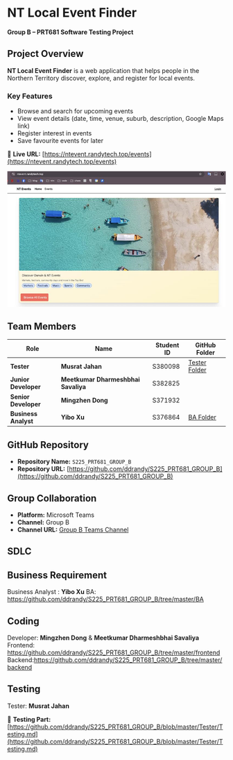#  NT Local Event Finder  
**Group B – PRT681 Software Testing Project**

##  Project Overview

**NT Local Event Finder** is a web application that helps people in the Northern Territory discover, explore, and register for local events.  

###  Key Features
- Browse and search for upcoming events  
- View event details (date, time, venue, suburb, description, Google Maps link)  
- Register interest in events  
- Save favourite events for later  

🔗 **Live URL:** [https://ntevent.randytech.top/events](https://ntevent.randytech.top/events)

![NT Events](https://github.com/ddrandy/S225_PRT681_GROUP_B/blob/master/Tester/NTEventwebpage.png)


##  Team Members

| Role | Name | Student ID | GitHub Folder |
|------|------|-------------|----------------|
|  **Tester** | **Musrat Jahan** | S380098 | [Tester Folder](https://github.com/ddrandy/S225_PRT681_GROUP_B/tree/master/Tester) |
|  **Junior Developer** | **Meetkumar Dharmeshbhai Savaliya** | S382825 |  |
|  **Senior Developer** | **Mingzhen Dong** | S371932 | |
|  **Business Analyst** | **Yibo Xu** | S376864 | [BA Folder](https://github.com/ddrandy/S225_PRT681_GROUP_B/tree/master/BA) |


##  GitHub Repository

- **Repository Name:** `S225_PRT681_GROUP_B`  
- **Repository URL:** [https://github.com/ddrandy/S225_PRT681_GROUP_B](https://github.com/ddrandy/S225_PRT681_GROUP_B)


##  Group Collaboration

- **Platform:** Microsoft Teams  
- **Channel:** Group B  
- **Channel URL:** [Group B Teams Channel](https://teams.microsoft.com/l/channel/19%3A6ae59b18dfac4f568077c44145e060a8%40thread.tacv2/Group-B?groupId=4ccfbc39-217a-4425-80bd-cb87296d1d50&tenantId=9f248767-8e1a-42f3-836f-c092ab95ff70)

## SDLC


## Business Requirement
Business Analyst : **Yibo Xu**
BA: https://github.com/ddrandy/S225_PRT681_GROUP_B/tree/master/BA

## Coding 
Developer: **Mingzhen Dong** & **Meetkumar Dharmeshbhai Savaliya**  
Frontend: https://github.com/ddrandy/S225_PRT681_GROUP_B/tree/master/frontend
Backend:https://github.com/ddrandy/S225_PRT681_GROUP_B/tree/master/backend


## Testing
Tester: **Musrat Jahan**

🔗 **Testing Part:** [https://github.com/ddrandy/S225_PRT681_GROUP_B/blob/master/Tester/Testing.md](https://github.com/ddrandy/S225_PRT681_GROUP_B/blob/master/Tester/Testing.md)
